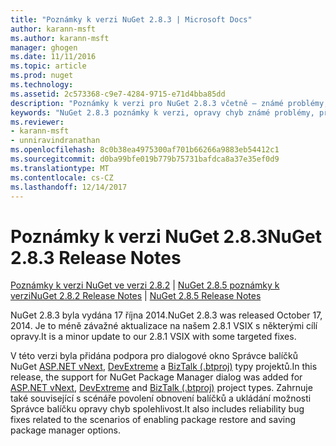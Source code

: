 ```yaml
---
title: "Poznámky k verzi NuGet 2.8.3 | Microsoft Docs"
author: karann-msft
ms.author: karann-msft
manager: ghogen
ms.date: 11/11/2016
ms.topic: article
ms.prod: nuget
ms.technology: 
ms.assetid: 2c573368-c9e7-4284-9715-e71d4bba85dd
description: "Poznámky k verzi pro NuGet 2.8.3 včetně – známé problémy, opravy chyb, přidaných funkcí a chcete."
keywords: "NuGet 2.8.3 poznámky k verzi, opravy chyb známé problémy, přidat funkce, chcete"
ms.reviewer:
- karann-msft
- unniravindranathan
ms.openlocfilehash: 8c0b38ea4975300af701b66266a9883eb54412c1
ms.sourcegitcommit: d0ba99bfe019b779b75731bafdca8a37e35ef0d9
ms.translationtype: MT
ms.contentlocale: cs-CZ
ms.lasthandoff: 12/14/2017
---
```

# <a name="nuget-283-release-notes"></a><span data-ttu-id="a96db-104">Poznámky k verzi NuGet 2.8.3</span><span class="sxs-lookup"><span data-stu-id="a96db-104">NuGet 2.8.3 Release Notes</span></span>

<span data-ttu-id="a96db-105">[Poznámky k verzi NuGet ve verzi 2.8.2](../release-notes/nuget-2.8.2.md) | [NuGet 2.8.5 poznámky k verzi](../release-notes/nuget-2.8.5.md)</span><span class="sxs-lookup"><span data-stu-id="a96db-105">[NuGet 2.8.2 Release Notes](../release-notes/nuget-2.8.2.md) | [NuGet 2.8.5 Release Notes](../release-notes/nuget-2.8.5.md)</span></span>

<span data-ttu-id="a96db-106">NuGet 2.8.3 byla vydána 17 října 2014.</span><span class="sxs-lookup"><span data-stu-id="a96db-106">NuGet 2.8.3 was released October 17, 2014.</span></span> <span data-ttu-id="a96db-107">Je to méně závažné aktualizace na našem 2.8.1 VSIX s některými cílí opravy.</span><span class="sxs-lookup"><span data-stu-id="a96db-107">It is a minor update to our 2.8.1 VSIX with some targeted fixes.</span></span>

<span data-ttu-id="a96db-108">V této verzi byla přidána podpora pro dialogové okno Správce balíčků NuGet [ASP.NET vNext](http://www.asp.net/vnext), [DevExtreme](http://js.devexpress.com/) a [BizTalk (.btproj)](http://msdn.microsoft.com/library/aa577497.aspx) typy projektů.</span><span class="sxs-lookup"><span data-stu-id="a96db-108">In this release, the support for NuGet Package Manager dialog was added for [ASP.NET vNext](http://www.asp.net/vnext), [DevExtreme](http://js.devexpress.com/) and [BizTalk (.btproj)](http://msdn.microsoft.com/library/aa577497.aspx) project types.</span></span> <span data-ttu-id="a96db-109">Zahrnuje také související s scénáře povolení obnovení balíčků a ukládání možnosti Správce balíčku opravy chyb spolehlivost.</span><span class="sxs-lookup"><span data-stu-id="a96db-109">It also includes reliability bug fixes related to the scenarios of enabling package restore and saving package manager options.</span></span>
